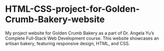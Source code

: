 # HTML-CSS-project-for-Golden-Crumb-Bakery-website
My project website for Golden Crumb Bakery as a part of Dr. Angela Yu’s Complete Full‑Stack Web Development course. This website showcases an artisan bakery, featuring responsive design, HTML, and CSS.
